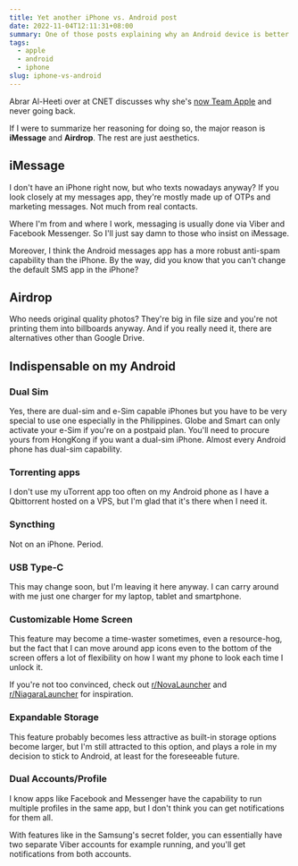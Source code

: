 ```yaml
---
title: Yet another iPhone vs. Android post
date: 2022-11-04T12:11:31+08:00
summary: One of those posts explaining why an Android device is better than the iPhone.
tags:
  - apple
  - android
  - iphone
slug: iphone-vs-android
---
```


Abrar Al-Heeti over at CNET discusses why she's [now Team Apple](https://www.cnet.com/tech/mobile/im-now-team-apple-and-i-dont-think-ill-ever-go-back/) and never going back.

If I were to summarize her reasoning for doing so, the major reason is **iMessage** and **Airdrop**. The rest are just aesthetics.

## iMessage
I don't have an iPhone right now, but who texts nowadays anyway? If you look closely at my messages app, they're mostly made up of OTPs and marketing messages. Not much from real contacts.

Where I'm from and where I work, messaging is usually done via Viber and Facebook Messenger. So I'll just say damn to those who insist on iMessage.

Moreover, I think the Android messages app has a more robust anti-spam capability than the iPhone. By the way, did you know that you can't change the default SMS app in the iPhone?

## Airdrop
Who needs original quality photos? They're big in file size and you're not printing them into billboards anyway. And if you really need it, there are alternatives other than Google Drive.

## Indispensable on my Android
### Dual Sim
Yes, there are dual-sim and e-Sim capable iPhones but you have to be very special to use one especially in the Philippines. Globe and Smart can only activate your e-Sim if you're on a postpaid plan. You'll need to procure yours from HongKong if you want a dual-sim iPhone. Almost every Android phone has dual-sim capability.

### Torrenting apps
I don't use my uTorrent app too often on my Android phone as I have a Qbittorrent hosted on a VPS, but I'm glad that it's there when I need it.

### Syncthing
Not on an iPhone. Period.

### USB Type-C
This may change soon, but I'm leaving it here anyway. I can carry around with me just one charger for my laptop, tablet and smartphone.

### Customizable Home Screen
This feature may become a time-waster sometimes, even a resource-hog, but the fact that I can move around app icons even to the bottom of the screen offers a lot of flexibility on how I want my phone to look each time I unlock it.

If you're not too convinced, check out [r/NovaLauncher](https://www.reddit.com/r/NovaLauncher/) and [r/NiagaraLauncher](https://www.reddit.com/r/NiagaraLauncher/) for inspiration.

### Expandable Storage
This feature probably becomes less attractive as built-in storage options become larger, but I'm still attracted to this option, and plays a role in my decision to stick to Android, at least for the foreseeable future.

### Dual Accounts/Profile
I know apps like Facebook and Messenger have the capability to run multiple profiles in the same app, but I don't think you can get notifications for them all.

With features like in the Samsung's secret folder, you can essentially have two separate Viber accounts for example running, and you'll get notifications from both accounts.
